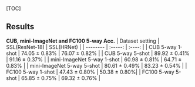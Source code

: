 [TOC]
## Results
**CUB, mini-ImageNet and FC100 5-way Acc.**
| Dataset setting     | SSL(ResNet-18) |  SSL(HRNet) |
| --------     | :-----: | :----: |
| CUB 5-way 1-shot   | 74.05 ± 0.83%  | 76.07 ± 0.82% |
| CUB 5-way 5-shot   | 89.92 ± 0.41%  | 91.16 ± 0.37% |
| mini-ImageNet 5-way 1-shot   | 60.98 ± 0.81%  | 64.71 ± 0.83% |
| mini-ImageNet 5-way 5-shot   | 80.61 ± 0.49%  | 83.23 ± 0.54% |
| FC100 5-way 1-shot   | 47.43 ± 0.80%  | 50.38 ± 0.80%|
| FC100 5-way 5-shot   | 65.85 ± 0.75% | 69.32 ± 0.76% |
